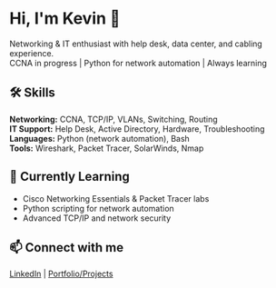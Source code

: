 # Hi, I'm Kevin 👋
Networking & IT enthusiast with help desk, data center, and cabling experience.  
CCNA in progress | Python for network automation | Always learning

## 🛠️ Skills
**Networking:** CCNA, TCP/IP, VLANs, Switching, Routing  
**IT Support:** Help Desk, Active Directory, Hardware, Troubleshooting  
**Languages:** Python (network automation), Bash  
**Tools:** Wireshark, Packet Tracer, SolarWinds, Nmap  

## 🚀 Currently Learning
- Cisco Networking Essentials & Packet Tracer labs  
- Python scripting for network automation  
- Advanced TCP/IP and network security  

## 📫 Connect with me
[LinkedIn](https://www.linkedin.com/in/kevin-reed8787) | [Portfolio/Projects](#)

